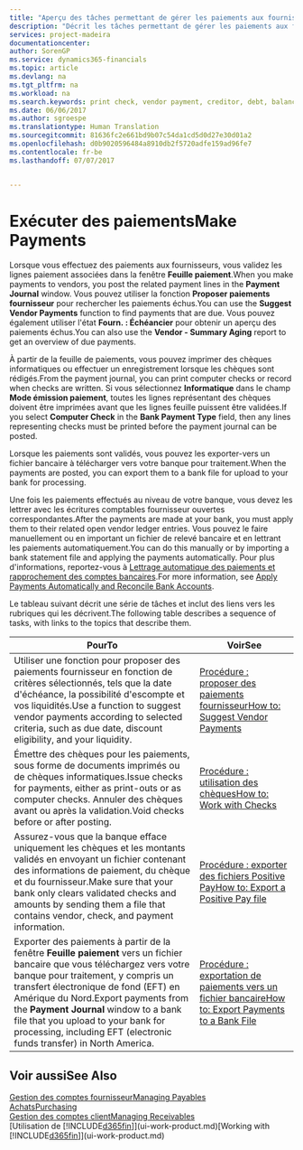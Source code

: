 ```yaml
---
title: "Aperçu des tâches permettant de gérer les paiements aux fournisseurs| Microsoft Docs"
description: "Décrit les tâches permettant de gérer les paiements aux fournisseurs ou aux créditeurs, y compris la validation de lignes paiement et d'obtenir un aperçu du solde échu."
services: project-madeira
documentationcenter: 
author: SorenGP
ms.service: dynamics365-financials
ms.topic: article
ms.devlang: na
ms.tgt_pltfrm: na
ms.workload: na
ms.search.keywords: print check, vendor payment, creditor, debt, balance due, AP
ms.date: 06/06/2017
ms.author: sgroespe
ms.translationtype: Human Translation
ms.sourcegitcommit: 81636fc2e661bd9b07c54da1cd5d0d27e30d01a2
ms.openlocfilehash: d0b9020596484a8910db2f5720adfe159ad96fe7
ms.contentlocale: fr-be
ms.lasthandoff: 07/07/2017


---
```

# <a name="make-payments"></a><span data-ttu-id="65b45-103">Exécuter des paiements</span><span class="sxs-lookup"><span data-stu-id="65b45-103">Make Payments</span></span>
<span data-ttu-id="65b45-104">Lorsque vous effectuez des paiements aux fournisseurs, vous validez les lignes paiement associées dans la fenêtre **Feuille paiement**.</span><span class="sxs-lookup"><span data-stu-id="65b45-104">When you make payments to vendors, you post the related payment lines in the **Payment Journal** window.</span></span> <span data-ttu-id="65b45-105">Vous pouvez utiliser la fonction **Proposer paiements fournisseur** pour rechercher les paiements échus.</span><span class="sxs-lookup"><span data-stu-id="65b45-105">You can use the **Suggest Vendor Payments** function to find payments that are due.</span></span> <span data-ttu-id="65b45-106">Vous pouvez également utiliser l'état **Fourn. : Échéancier** pour obtenir un aperçu des paiements échus.</span><span class="sxs-lookup"><span data-stu-id="65b45-106">You can also use the **Vendor - Summary Aging** report to get an overview of due payments.</span></span>

<span data-ttu-id="65b45-107">À partir de la feuille de paiements, vous pouvez imprimer des chèques informatiques ou effectuer un enregistrement lorsque les chèques sont rédigés.</span><span class="sxs-lookup"><span data-stu-id="65b45-107">From the payment journal, you can print computer checks or record when checks are written.</span></span> <span data-ttu-id="65b45-108">Si vous sélectionnez **Informatique** dans le champ **Mode émission paiement**, toutes les lignes représentant des chèques doivent être imprimées avant que les lignes feuille puissent être validées.</span><span class="sxs-lookup"><span data-stu-id="65b45-108">If you select **Computer Check** in the **Bank Payment Type** field, then any lines representing checks must be printed before the payment journal can be posted.</span></span>

<span data-ttu-id="65b45-109">Lorsque les paiements sont validés, vous pouvez les exporter-vers un fichier bancaire à télécharger vers votre banque pour traitement.</span><span class="sxs-lookup"><span data-stu-id="65b45-109">When the payments are posted, you can export them to a bank file for upload to your bank for processing.</span></span>

<span data-ttu-id="65b45-110">Une fois les paiements effectués au niveau de votre banque, vous devez les lettrer avec les écritures comptables fournisseur ouvertes correspondantes.</span><span class="sxs-lookup"><span data-stu-id="65b45-110">After the payments are made at your bank, you must apply them to their related open vendor ledger entries.</span></span> <span data-ttu-id="65b45-111">Vous pouvez le faire manuellement ou en important un fichier de relevé bancaire et en lettrant les paiements automatiquement.</span><span class="sxs-lookup"><span data-stu-id="65b45-111">You can do this manually or by importing a bank statement file and applying the payments automatically.</span></span> <span data-ttu-id="65b45-112">Pour plus d'informations, reportez-vous à [Lettrage automatique des paiements et rapprochement des comptes bancaires](receivables-apply-payments-auto-reconcile-bank-accounts.md).</span><span class="sxs-lookup"><span data-stu-id="65b45-112">For more information, see [Apply Payments Automatically and Reconcile Bank Accounts](receivables-apply-payments-auto-reconcile-bank-accounts.md).</span></span>

<span data-ttu-id="65b45-113">Le tableau suivant décrit une série de tâches et inclut des liens vers les rubriques qui les décrivent.</span><span class="sxs-lookup"><span data-stu-id="65b45-113">The following table describes a sequence of tasks, with links to the topics that describe them.</span></span>

| <span data-ttu-id="65b45-114">Pour</span><span class="sxs-lookup"><span data-stu-id="65b45-114">To</span></span> | <span data-ttu-id="65b45-115">Voir</span><span class="sxs-lookup"><span data-stu-id="65b45-115">See</span></span> |
| --- | --- |
| <span data-ttu-id="65b45-116">Utiliser une fonction pour proposer des paiements fournisseur en fonction de critères sélectionnés, tels que la date d'échéance, la possibilité d'escompte et vos liquidités.</span><span class="sxs-lookup"><span data-stu-id="65b45-116">Use a function to suggest vendor payments according to selected criteria, such as due date, discount eligibility, and your liquidity.</span></span> |[<span data-ttu-id="65b45-117">Procédure : proposer des paiements fournisseur</span><span class="sxs-lookup"><span data-stu-id="65b45-117">How to: Suggest Vendor Payments</span></span>](payables-how-suggest-vendor-payments.md) |
| <span data-ttu-id="65b45-118">Émettre des chèques pour les paiements, sous forme de documents imprimés ou de chèques informatiques.</span><span class="sxs-lookup"><span data-stu-id="65b45-118">Issue checks for payments, either as print-outs or as computer checks.</span></span> <span data-ttu-id="65b45-119">Annuler des chèques avant ou après la validation.</span><span class="sxs-lookup"><span data-stu-id="65b45-119">Void checks before or after posting.</span></span> |[<span data-ttu-id="65b45-120">Procédure : utilisation des chèques</span><span class="sxs-lookup"><span data-stu-id="65b45-120">How to: Work with Checks</span></span>](payables-how-work-checks.md) |
| <span data-ttu-id="65b45-121">Assurez-vous que la banque efface uniquement les chèques et les montants validés en envoyant un fichier contenant des informations de paiement, du chèque et du fournisseur.</span><span class="sxs-lookup"><span data-stu-id="65b45-121">Make sure that your bank only clears validated checks and amounts by sending them a file that contains vendor, check, and payment information.</span></span> |[<span data-ttu-id="65b45-122">Procédure : exporter des fichiers Positive Pay</span><span class="sxs-lookup"><span data-stu-id="65b45-122">How to: Export a Positive Pay file</span></span>](finance-how-positive-pay.md) |
|<span data-ttu-id="65b45-123">Exporter des paiements à partir de la fenêtre **Feuille paiement** vers un fichier bancaire que vous téléchargez vers votre banque pour traitement, y compris un transfert électronique de fond (EFT) en Amérique du Nord.</span><span class="sxs-lookup"><span data-stu-id="65b45-123">Export payments from the **Payment Journal** window to a bank file that you upload to your bank for processing, including EFT (electronic funds transfer) in North America.</span></span> |[<span data-ttu-id="65b45-124">Procédure : exportation de paiements vers un fichier bancaire</span><span class="sxs-lookup"><span data-stu-id="65b45-124">How to: Export Payments to a Bank File</span></span>](payables-how-export-payments-bank-file.md)|  

## <a name="see-also"></a><span data-ttu-id="65b45-125">Voir aussi</span><span class="sxs-lookup"><span data-stu-id="65b45-125">See Also</span></span>
[<span data-ttu-id="65b45-126">Gestion des comptes fournisseur</span><span class="sxs-lookup"><span data-stu-id="65b45-126">Managing Payables</span></span>](payables-manage-payables.md)  
[<span data-ttu-id="65b45-127">Achats</span><span class="sxs-lookup"><span data-stu-id="65b45-127">Purchasing</span></span>](purchasing-manage-purchasing.md)  
[<span data-ttu-id="65b45-128">Gestion des comptes client</span><span class="sxs-lookup"><span data-stu-id="65b45-128">Managing Receivables</span></span>](receivables-manage-receivables.md)  
<span data-ttu-id="65b45-129">[Utilisation de [!INCLUDE[d365fin](includes/d365fin_md.md)]](ui-work-product.md)</span><span class="sxs-lookup"><span data-stu-id="65b45-129">[Working with [!INCLUDE[d365fin](includes/d365fin_md.md)]](ui-work-product.md)</span></span>  

